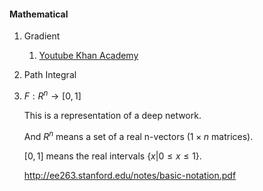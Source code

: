 #### Mathematical

1. Gradient
   1. [Youtube Khan Academy](https://www.youtube.com/c/khanacademy/search?query=gradient)
2. Path Integral

3. $F:R^n \to [0,1]$

   This is a representation of a deep network.

   And $R^n$ means a set of a real n-vectors ($1 \times n$ matrices).

   $[0,1]$ means the real intervals $\{x|0\le x\le1\}$.

   http://ee263.stanford.edu/notes/basic-notation.pdf

